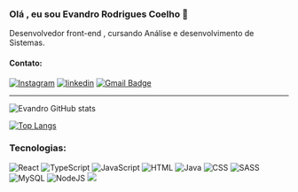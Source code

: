 ### Olá , eu sou Evandro Rodrigues Coelho 👋

Desenvolvedor front-end , cursando Análise e desenvolvimento de Sistemas.
#### Contato:
[![Instagram](https://img.shields.io/badge/evandro__rc0-E4405F?style=for-the-badge&logo=instagram&logoColor=white)](https://www.instagram.com/evandro_rc0/)
[![linkedin](https://img.shields.io/badge/Evandro_Rodrigues_Coelho-0077B5?style=for-the-badge&logo=linkedin&logoColor=white)](https://www.linkedin.com/in/evandro-rodrigues-coelho-b425601a4/)
[![Gmail Badge](https://img.shields.io/badge/-evandrorodcoelho@gmail.com-6633cc?style=flat-square&logo=Gmail&logoColor=white&link=mailto:diego.schell.f@gmail.com)](mailto:evandrorodcoelho@gmail.com)

<hr>

![Evandro GitHub stats](https://github-readme-stats.vercel.app/api?username=EvandroRodCoelho&show_icons=true&theme=transparent)

[![Top Langs](https://github-readme-stats.vercel.app/api/top-langs/?username=EvandroRodCoelho&layout=compact)](https://github.com/anuraghazra/github-readme-stats)

### Tecnologias:
![React](https://img.shields.io/badge/react-%2320232a.svg?style=for-the-badge&logo=react&logoColor=%2361DAFB)
![TypeScript](https://img.shields.io/badge/typescript-%23007ACC.svg?style=for-the-badge&logo=typescript&logoColor=white)
![JavaScript](https://img.shields.io/badge/JavaScript-F7DF1E?style=for-the-badge&logo=javascript&logoColor=black)
![HTML](https://img.shields.io/badge/HTML5-E34F26?style=for-the-badge&logo=html5&logoColor=white)
![Java](https://img.shields.io/badge/Java-ED8B00?style=for-the-badge&logo=java&logoColor=white)
![CSS](https://img.shields.io/badge/CSS3-1572B6?style=for-the-badge&logo=css3&logoColor=white)
![SASS](https://img.shields.io/badge/Sass-CC6699?style=for-the-badge&logo=sass&logoColor=white)
![MySQL](https://img.shields.io/badge/mysql-%2300f.svg?style=for-the-badge&logo=mysql&logoColor=white)
![NodeJS](https://img.shields.io/badge/node.js-6DA55F?style=for-the-badge&logo=node.js&logoColor=white)
 <img src="https://camo.githubusercontent.com/41326de293d3848e2ab0f29bf1680427128757fe6b586ceddf1097cb4eeb5ff7/68747470733a2f2f696d672e736869656c64732e696f2f62616467652f7374796c65642d2d636f6d706f6e656e74732d4442373039333f7374796c653d666f722d7468652d6261646765266c6f676f3d7374796c65642d636f6d706f6e656e7473266c6f676f436f6c6f723d7768697465" />

